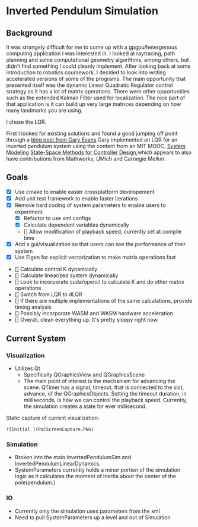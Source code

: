 # Inverted Pendulum Simulation

## Background

It was strangely difficult for me to come up with a gpgpu/hetergenous computing application I was interested in.
I looked at raytracing, path planning and some computational geometry algorithms, among others, but didn't find something I could cleanly implement.
After looking back at some introduction to robotics coursework, I decided to look into writing accelerated versions of some of the programs.
The main opportunity that presented itself was the dynamic Linear Quadratic Regulator control strategy as it has a lot of matrix operations.
There were other opportunities such as the extended Kalman Filter used for localization.
The nice part of that application is it can build up very large matrices depending on how many landmarks you are using.

I chose the LQR.

First I looked for existing solutions and found a good jumping off point through a [blog post from Gary Evans](http://www.taumuon.co.uk/2016/02/lqr-control-of-inverted-pendulum-in-c-using-eigen.html)
Gary implemented an LQR for an inverted pendulum system using the content from an MIT MOOC, [System Modeling](https://ctms.engin.umich.edu/CTMS/index.php?example=InvertedPendulum&section=SystemModeling)
[State-Space Methods for Controller Design](https://ctms.engin.umich.edu/CTMS/index.php?example=InvertedPendulum&section=ControlStateSpace#6),which appears to also have contributions from Mathworks, UMich and Carnegie Mellon.

## Goals
- [x] Use cmake to enable easier crossplatform developement
- [x] Add unit test framework to enable faster iterations
- [x] Remove hard coding of system parameters to enable users to experiment
    - [x] Refactor to use xml configs
    - [x] Calculate dependent variables dynamically
    - [] Allow modification of playback speed, currently set at compile time
- [x] Add a gui/visualization so that users can see the performance of their system
- [x] Use Eigen for explicit vectorization to make matrix operations fast
- [] Calculate control K dynamically
- [] Calculate linearized system dynamically
- [] Look to incorporate cuda/opencl to calculate K and do other matrix operations
- [] Switch from LQR to dLQR
- [] If there are multiple implementations of the same calculations, provide timing analysis
- [] Possibly incorporate WASM and WASM hardware acceleration
- [] Overall, clean everything up.  It's pretty sloppy right now.

## Current System

### Visualization

- Utilizes Qt
    - Specifically QGraphicsView and QGraphicsScene
    - The main point of interest is the mechanism for advancing the scene.
    QTimer has a signal, timeout, that is connected to the slot, advance, of the QGraphicsObjects.
    Setting the timeout duration, in milliseconds, is how we can control the playback speed.
    Currently, the simulation creates a state for ever millisecond.

Static capture of current visualization:

    ![Initial ](PoCScreenCapture.PNG)

### Simulation

- Broken into the main InvertedPendulumSim and InvertedPendulumLinearDynamics.
- SystemParameters currently holds a minor portion of the simulation logic as it calculates the moment of inertia about the center of the pole(pendulum.)

### IO

- Currently only the simulation uses parameters from the xml
- Need to pull SystemParameters up a level and out of Simulation

###